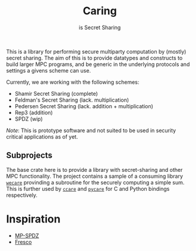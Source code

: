 <h1 align="center">Caring</h1>
<div align="center">is Secret Sharing</div>
<br/><br/>

This is a library for performing secure multiparty computation by (mostly) secret sharing.
The aim of this is to provide datatypes and constructs to build larger MPC programs,
and be generic in the underlying protocols and settings a givens scheme can use.

Currently, we are working with the following schemes:
- Shamir Secret Sharing (complete)
- Feldman's Secret Sharing (lack. multiplication)
- Pedersen Secret Sharing (lack. addition + multiplication)
- Rep3 (addition)
- SPDZ (wip)

*Note*: This is prototype software and not suited to be used in security critical applications as of yet.
## Subprojects

The base crate here is to provide a library with secret-sharing and other MPC functionality.
The project contains a sample of a consuming library [`wecare`](./wecare) provinding a subroutine for the securely computing a simple sum.
This is further used by [`ccare`](./ccare) and [`pycare`]('./pycare') for C and Python bindings respectively.


# Inspiration
* [MP-SPDZ](https://github.com/data61/MP-SPDZ)
* [Fresco](https://github.com/aicis/fresco)
